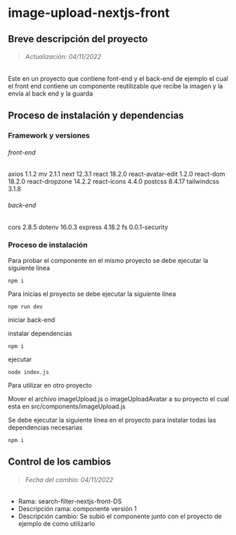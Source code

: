 # image-upload-nextjs-front

## Breve descripción del proyecto
> ###### Actualización: 04/11/2022
Este en un proyecto que contiene font-end y el back-end de ejemplo
el cual el front end contiene un componente reutilizable que recibe la imagen y la envía al back end y la guarda

## Proceso de instalación y dependencias

### Framework y versiones

###### front-end
  axios 1.1.2
  mv 2.1.1
  next 12.3.1
  react 18.2.0
  react-avatar-edit 1.2.0
  react-dom 18.2.0
  react-dropzone 14.2.2
  react-icons 4.4.0
  postcss 8.4.17
  tailwindcss 3.1.8

###### back-end
  cors 2.8.5
  dotenv 16.0.3
  express 4.18.2
  fs 0.0.1-security

### Proceso de instalación

Para probar el componente en el mismo proyecto se debe ejecutar la siguiente línea
```
npm i
```

Para inicias el proyecto se debe ejecutar la siguiente línea
```
npm run dev
```

iniciar back-end

instalar dependencias
```
npm i
```

ejecutar 
```
node index.js
```

Para utilizar en otro proyecto

Mover el archivo imageUpload.js o imageUploadAvatar a su proyecto el cual esta en src/components/imageUpload.js

Se debe ejecutar la siguiente línea en el proyecto para instalar todas las dependencias necesarias
```
npm i
```

## Control de los cambios

> ###### Fecha del cambio: 04/11/2022
- Rama: search-filter-nextjs-front-DS
- Descripción rama: componente versión 1
- Descripción cambio: Se subió el componente junto con el proyecto de ejemplo de como utilizarlo
